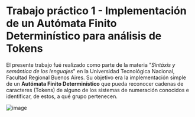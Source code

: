 # Trabajo práctico 1 - Implementación de un Autómata Finito Determinístico para análisis de Tokens

El presente trabajo fué realizado como parte de la materia "*Sintáxis y semántica de los lenguajes*" en la Universidad Tecnológica Nacional, Facultad Regional Buenos Aires. Su objetivo era la implementación simple de un **Autómata Finito Determinístico** que pueda reconocer cadenas de caracteres (Tokens) de alguno de los sistemas de numeración conocidos e identificar, de estos, a qué grupo pertenecen.

![image](https://github.com/fedecarracedo/SSL-Federico-Carracedo-2023/assets/125300618/9b696d08-c0b7-4b65-8db4-9b60acbe609b)
